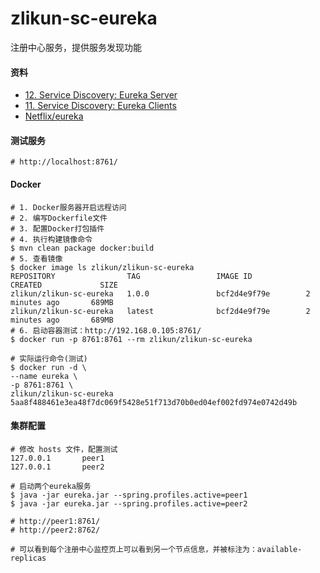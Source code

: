 # zlikun-sc-eureka
注册中心服务，提供服务发现功能

#### 资料
- [12. Service Discovery: Eureka Server](http://cloud.spring.io/spring-cloud-static/Finchley.RELEASE/multi/multi_spring-cloud-eureka-server.html)
- [11. Service Discovery: Eureka Clients](http://cloud.spring.io/spring-cloud-static/Finchley.RELEASE/multi/multi__service_discovery_eureka_clients.html)
- [Netflix/eureka](https://github.com/Netflix/eureka)

#### 测试服务
```
# http://localhost:8761/
```

#### Docker
```
# 1. Docker服务器开启远程访问
# 2. 编写Dockerfile文件
# 3. 配置Docker打包插件
# 4. 执行构建镜像命令
$ mvn clean package docker:build
# 5. 查看镜像
$ docker image ls zlikun/zlikun-sc-eureka
REPOSITORY                TAG                 IMAGE ID            CREATED             SIZE
zlikun/zlikun-sc-eureka   1.0.0               bcf2d4e9f79e        2 minutes ago       689MB
zlikun/zlikun-sc-eureka   latest              bcf2d4e9f79e        2 minutes ago       689MB
# 6. 启动容器测试：http://192.168.0.105:8761/
$ docker run -p 8761:8761 --rm zlikun/zlikun-sc-eureka

# 实际运行命令(测试)
$ docker run -d \
--name eureka \
-p 8761:8761 \
zlikun/zlikun-sc-eureka
5aa8f488461e3ea48f7dc069f5428e51f713d70b0ed04ef002fd974e0742d49b
```

#### 集群配置
```
# 修改 hosts 文件，配置测试
127.0.0.1		peer1
127.0.0.1		peer2

# 启动两个eureka服务
$ java -jar eureka.jar --spring.profiles.active=peer1
$ java -jar eureka.jar --spring.profiles.active=peer2

# http://peer1:8761/
# http://peer2:8762/

# 可以看到每个注册中心监控页上可以看到另一个节点信息，并被标注为：available-replicas
```
